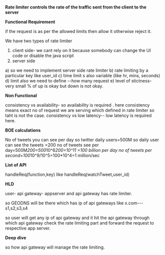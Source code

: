 **Rate limiter controls the rate of the traffic sent from the client to the server**

**Functional Requirement**

if the request is as per the allowed limits then allow it otherwise reject it.

We have two types of rate limiter
1) client side- we cant rely on it because somebody can change the UI code or disable the java script 
2) server side

a) so we need to implement server side rate limiter
b) rate limiting by a particular key like user_id
c) time limit s also variable (like hr, mins, seconds)
d) limit also we need to define --how many request 
e) level of stictness-very small % of up  is okay but down is not okay.

**Non Functional**

consistency vs availability- so availability is required . here consistency means exact no of request we are serving which defined in rate limiter so taht is not the case.
consistency vs low latency-- low latency is required here.

**BOE calculations**

No of tweets you can see per day
so twitter daily users=500M
so daily user can see the tweets =200
no of tweets see per day=500M*200=500*10^6*200=10^11 =100 billion per day
no of tweets per second=100*10^9/10^5=100*10^4=1 million/sec

**List of API**

handleReq(function,key) like handleReq(watchTweet,user_id)

**HLD**

user- api gateway- appserver and api gateway has rate limiter.

so GEODNS will be there which has ip of api gateways
like x.com---s1,s2,s3,s4

so user will get any ip of api gateway and it hit the api gateway through which api gateway check the rate limiting part and forward the request to respective app server.

**Deep dive**

so how api gateway will manage the rate limiting.



   
